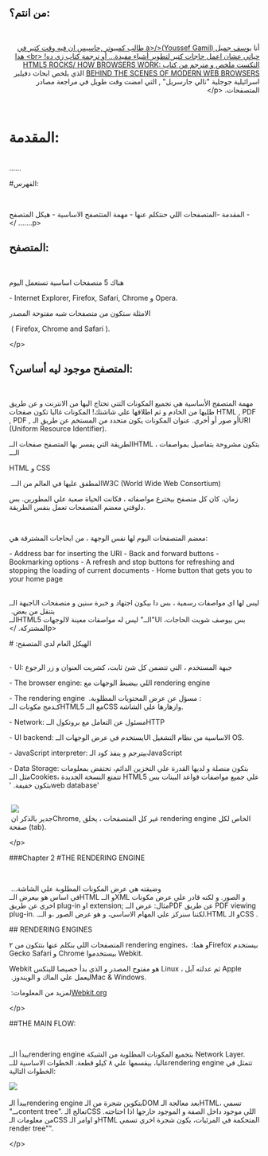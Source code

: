## من انتم؟:
‏<p dir="RTL">
أنا 
‏<a href="mailto:yoga1290@gmail.com">يوسف جميل (Youssef Gamil)</a‪>‬
 طالب كمبيوتر ,حاسيس ان فيه وقت كتير في حياتي عشان اعمل حاجات كتير لتطوير أشياء مفيدة... أو ترجمة كتاب زي ده!
‏‪<‬br‪>‬
هدا التكست ملخص و مترجم من كتاب 
‏<a href="http://www.html5rocks.com/en/tutorials/internals/howbrowserswork/">HTML5 ROCKS/ HOW BROWSERS WORK: BEHIND THE SCENES OF MODERN WEB BROWSERS</a>
الذي يلخص ابحاث دفيلبر اسرائيلية جوجلية "تالي جارسريل" , التي امضت وقت طويل في مراجعة مصادر المتصفحات.
‏‪</‬p‪>‬

‏<br>
# المقدمة:
‏<br>
......

#الفهرس:

‏<p dir="RTL">

‫-‬ المقدمة
	‫-‬المتصفحات اللي حنتكلم عنها
	‫-‬ مهمة المتثصفح الاساسية
	- هيكل المتصفح
‫…….‬
‏‪</‬p‪>‬

## المتصفح:

‏<p dir="RTL">

هناك 5 متصفحات اساسية تستعمل اليوم 

‏-  Internet Explorer, Firefox, Safari, Chrome و Opera.

 الامثلة ستكون من متصفحات شبه مفتوحة المصدر

‏ (  Firefox, Chrome and Safari ).

‏‪</‬p‪>‬

## المتصفح موجود ليه أساسن؟:


‏<p dir="RTL">


مهمة المتصفح الأساسية هي تجميع المكونات التتي تحتاج اليها من الانترنت و عن طريق طلبها من الخادم و ثم اطلاقها علي شاشتك!
المكونات غالبا تكون صفحات HTML , PDF , PDF , أو صور أو أخري. عنوان المكونات يكون متحدد من المستخم عن طريق الـURI (Uniform Resource Identifier).

الطريقة التي يفسر بها المتصفح صفحات الــHTML ، بتكون مشروحة بتفاصيل بمواصفات الـــ

‏HTML و CSS

المطفق عليها في العالم من الـــ
‏W3C (World Wide Web Consortium)

زمان، كان كل متصفح بيخترع مواصفاته ، فكانت الحياة صعبة علي المطورين.
بس دلوقتي معضم المتصفحات تعمل بنفس الطريقة.

‏<br>

معضم المتصفحات اليوم لها نفس الوجهة ، من ابحاجات المشترقة هي:

‏- Address bar for inserting the URI
‏- Back and forward buttons
‏- Bookmarking options
‏- A refresh and stop buttons for refreshing and stopping the loading of current documents
‏- Home button that gets you to your home page

‏<br>
جبهة الــUI ليس لها اي مواصفات رسمية ، بس دا بيكون اجتهاد و خبرة سنين و متصفحات بتنقل من بعض.
‏<br>
  الــHTML5 ليس له مواصفات معينة لالوجهات ‪"‬الــ‪"‬UI ،بس بيوصف شويت الحاجات المشتركة.
‏‪</‬p‪>‬

#الهيكل العام لدي المتصفح:
‏<br>
‏<p dir="RTL">

‏- UI:
	جبهة المستخدم ، التي تتضمن كل شئ ثابت، كشريت العنوان و زر الرجوع	

‏- The browser engine:
اللي بيضبط الوجهات مع  rendering engine

‏- The rendering engine ‫:‬ 
مسؤل عن عرض المحتويات المطلوبة.
‏<br>
كـدمج مكونات الــHTML5 مع الــCSS وازهارها علي الشاشة.

‏- Network:
مسئول عن   التعامل مع بروتكول الــHTTP 

‏- UI backend:
يستخدم  في عرض الوجهات الــUI الاساسية من نظام التشغيل OS‪.‬

‏- JavaScript interpreter:
بيترجم و ينفذ كود الـJavaScript 

‏- Data Storage:
بتكون منصلة و لديها القدرة علي التخزين الدائم، تحتفض بمعلومات مثل الــCookies،
تتمتع النسخة الجديدة HTML5 علي جميع مواصفات قواعد البينات بس بتكون خفيفة.
‏‪'‬web database‪'‬

‏<br>
‏<img src="http://www.html5rocks.com/en/tutorials/internals/howbrowserswork/layers.png">
‏<br>
جدير بالذكر ان 
‏Chrome‪,‬ غير كل المتصفحات ،
 يخلق rendering engine الخاص لكل صفحة (tab). 
‏<br>

‏‪</‬p‪>‬

‏###Chapter 2
‏#THE RENDERING ENGINE

‏<p dir="RTL">

وضيفته هي  عرض المكونات المطلوبة علي الشاشة…
‏<br>
 في اساس هو بيعرض الــHTML و الــXML و الصور. و لكنه قادر علي عرض مكونات اخري عن طريق plug‪-‬in او extension‪;‬
مثال: عرض الــPDF عن طريق PDF viewing plug‪-‬in.
.‫.‬لكننا سنركز علي المهام الاساسي، و هو عرض الصور ،و الــHTML و الـCSS .


‏## RENDERING ENGINES

المتصفحات اللي بنكلم عنها بتتكون من ٢ rendering engines،  و هما:
‏Firefox بيستخدم Gecko
‏Safari و Chrome بيستخدموا Webkit.

‏Webkit هو مفتوح المصدر
و الذي بدأ خصيصا للينكس Linux ، ثم عدلته آبل Apple ليعمل علي  الماك و الويندوز.
‏Mac & Windows.

لمزيد من المعلومات:
‏<a href="http://webkit.org">Webkit.org</a>

‏‪</‬p‪>‬

‏##THE MAIN FLOW:

‏<p dir="RTL">

يبدأ الــrendering engine بتجميع المكونات المطلوبة من الشبكة Network Layer.
غالبا، بيقسمها علي ٨ كيلو قطعة.
الخطوات الاساسية للــrendering engine تتمثل في الخطوات التالية:

‏<img src="http://www.html5rocks.com/en/tutorials/internals/howbrowserswork/flow.png">

يبدأ الـrendering engine بتكوين شجرة من الـDOM بعد معالجة الـHTML، تسمي بــ‪"‬content tree‪"‬.
تعالج الـCSS اللي موجود داخل الصفة و الموجود خارجها اذا احتاجته.
من معلومات الـCSS و اوامر الـHTML المتحكمة في المرئيات، يكون شجرة اخري تسمي render tree‪"‬". 

‏‪</‬p‪>‬